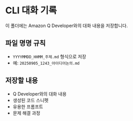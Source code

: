 # CLI 대화 기록

이 폴더에는 Amazon Q Developer와의 대화 내용을 저장합니다.

## 파일 명명 규칙
- `YYYYMMDD_HHMM_주제.md` 형식으로 저장
- 예: `20250905_1243_아이디어논의.md`

## 저장할 내용
- Q Developer와의 대화 내용
- 생성된 코드 스니펫
- 유용한 프롬프트
- 문제 해결 과정
